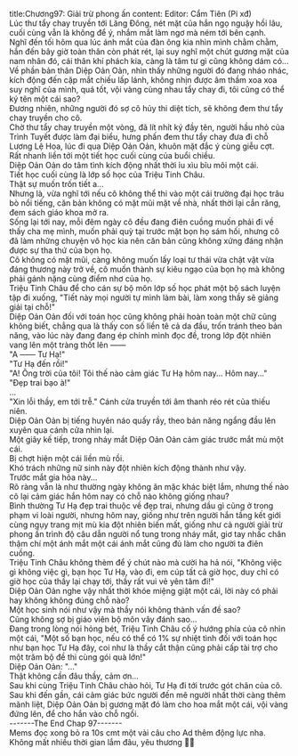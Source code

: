title:Chương97: Giải trừ phong ấn
content:
Editor: Cẩm Tiên (Pi xđ)<br>Lúc thư tẩy chay truyền tới Lăng Đông, nét mặt của hắn ngọ nguậy hồi lâu, cuối cùng vẫn là không để ý, nhắm mắt làm ngơ mà ném tới bên cạnh.<br>Nghĩ đến tối hôm qua lúc ánh mắt của đàn ông kia nhìn mình chằm chằm, hắn đến bây giờ toàn thân còn phát rét, lại suy nghĩ một chút gương mặt của nam nhân đó, cái thân khí phách kia, càng là tâm tư gì cũng không dám có...<br>Về phần bản thân Diệp Oản Oản, nhìn thấy những người đó đang nháo nhác, kích động đến cặp mắt chiếu lấp lánh, không nhịn được âm thầm xoa xoa suy nghĩ của mình, quá tốt, vội vàng cùng nhau tẩy chay đi, tôi cũng có thể ký tên một cái sao?<br>Đương nhiên, những người đó sợ cô hủy thi diệt tích, sẽ không đem thư tẩy chay truyền cho cô.<br>Chờ thư tẩy chay truyền một vòng, đã lít nhít ký đầy tên, người hầu nhỏ của Trình Tuyết được làm đại biểu, hưng phấn đem thư tẩy chay đưa đi chỗ Lương Lệ Hoa, lúc đi qua Diệp Oản Oản, khuôn mặt đắc ý cùng giễu cợt.<br>Rất nhanh liền tới một tiết học cuối cùng của buổi chiều.<br>Diệp Oản Oản do tâm tình kích động nhất thời ỉu xìu bĩu môi một cái.<br>Tiết học cuối cùng là lớp số học của Triệu Tinh Châu.<br>Thật sự muốn trốn tiết a...<br>Nhưng là, vừa nghĩ tới nếu cô không thể thi vào một cái trường đại học trâu bò nổi tiếng, căn bản không có mặt mũi mặt về nhà, nhất thời lại cắn răng, đem sách giáo khoa mở ra.<br>Sống lại tới nay, mỗi đêm ngày cô đều đang điên cuồng muốn phải đi về thấy cha mẹ mình, muốn phải quỳ tại trước mặt bọn họ sám hối, nhưng cô đã làm những chuyện vô học kia nên căn bản cũng không xứng đáng nhận được sự tha thứ của bọn họ.<br>Cô không có mặt mũi, càng không muốn lấy loại tư thái vừa chật vật vừa đáng thương này trở về, cô muốn thành sự kiêu ngạo của bọn họ mà không phải gánh nặng cùng điểm nhơ của họ.<br>Triệu Tinh Châu để cho cán sự bộ môn lớp số học phát một bộ sách luyện tập đi xuống, "Tiết này mọi người tự mình làm bài, làm xong thầy sẽ giảng giải tại chỗ!"<br>Diệp Oản Oản đối với toán học cũng không phải hoàn toàn một chữ cũng không biết, chẳng qua là thấy con số liền tê cả da đầu, trốn tránh theo bản năng, vào lúc này đang đang ép chính mình đọc đề, trong lớp đột nhiên vang lên một tràng thốt lên ——<br>"A —— Tư Hạ!"<br>"Tư Hạ đến rồi!"<br>"A! Ông trời của tôi! Tôi thế nào cảm giác Tư Hạ hôm nay... Hôm nay..."<br>"Đẹp trai bạo à!"<br>...<br>"Xin lỗi thầy, em tới trễ." Cánh cửa truyền tới âm thanh réo rét của thiếu niên.<br>Diệp Oản Oản bị tiếng huyên náo quấy rầy, theo bản năng ngẩng đầu lên xuyên qua cánh cửa nhìn lại.<br>Một giây kế tiếp, trong nháy mắt Diệp Oản Oản cảm giác trước mắt mù một cái.<br>Bị chợt hiện một cái liền mù rồi.<br>Khó trách những nữ sinh này đột nhiên kích động thành như vậy.<br>Trước mắt gia hỏa này...<br>Rõ ràng vẫn là như thường ngày không ăn mặc khác biệt lắm, nhưng thế nào cô lại cảm giác hắn hôm nay có chỗ nào không giống nhau?<br>Bình thường Tư Hạ đẹp trai thuộc về đẹp trai, nhưng dầu gì cũng ở trong phạm vi loài người, nhưng hôm nay, giống như trên người hắn tầng kết giới cùng ngụy trang mịt mù kia đột nhiên biến mất, giống như cả người giải trừ phong ấn trình độ câu dẫn người nổ tung trong nháy mắt, giơ tay nhấc chân thậm chí một ánh mắt một cái ánh mắt cũng đủ làm cho người ta điên cuồng.<br>Triệu Tinh Châu không thèm để ý chút nào mà cười ha hả nói, "Không việc gì không việc gì, bạn học Tư Hạ, vào đi, em cúp tất cả giờ học, duy chỉ có giờ học của thầy lại chạy tới, thầy rất vui vẻ yên tâm đi!"<br>Diệp Oản Oản nghe vậy nhất thời khóe miệng giật một cái, lời này có phải hay không không đúng chỗ nào?<br>Một học sinh nói như vậy mà thầy nói không thành vấn đề sao?<br>Cũng không sợ bị giáo viên bộ môn vây đánh sao...<br>Đang trong lòng nói hỏng bét, Triệu Tinh Châu cố ý hướng phía của cô nhìn một cái, "Một số bạn học, nếu có thể có 1% sự nhiệt tình đối với toán học như bạn học Tư Hạ đây, coi như là thầy cắt thận cũng phải cấp tài trợ cho một trăm bộ đề thi cùng gói quà lớn!"<br>Diệp Oản Oản: "..."<br>Thật không cần đâu thầy, cảm ơn...<br>Sau khi cùng Triệu Tinh Châu chào hỏi, Tư Hạ đi tới trước gót chân của cô.<br>Sau khi đến gần, cái cảm giác bức người đến mê người nhất thời càng thêm mãnh liệt, Diệp Oản Oản bị gương mặt đó làm cho hoa mắt một cái, vội vàng đứng lên, để cho hắn vào chỗ ngồi.<br>-------The End Chap 97-------<br>Mems đọc xong bỏ ra 10s cmt một vài câu cho Ad thêm động lực nha. Không mất nhiều thời gian lắm đâu, yêu thương 💋💗